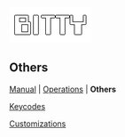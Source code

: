 ![](imgs/logo.png)

## Others

[Manual](manual) | [Operations](operations) | **Others**

[Keycodes](https://paladin-t.github.io/bitty/keycodes.html)

[Customizations](https://github.com/paladin-t/bitty/discussions/8)

